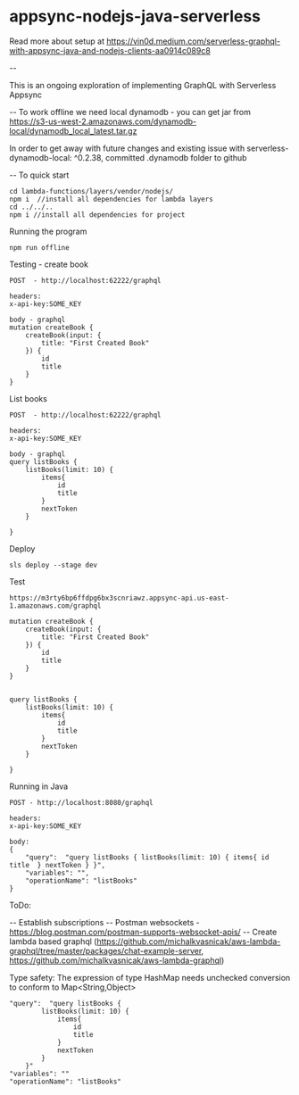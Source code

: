 
# appsync-nodejs-java-serverless

Read more about setup at https://vin0d.medium.com/serverless-graphql-with-appsync-java-and-nodejs-clients-aa0914c089c8


--

This is an ongoing exploration of implementing GraphQL with Serverless Appsync


--
To work offline we need local dynamodb - you can get jar from https://s3-us-west-2.amazonaws.com/dynamodb-local/dynamodb_local_latest.tar.gz

In order to get away with future changes and existing issue with serverless-dynamodb-local: ^0.2.38, committed .dynamodb folder to github


-- 
To quick start

```
cd lambda-functions/layers/vendor/nodejs/
npm i  //install all dependencies for lambda layers
cd ../../..
npm i //install all dependencies for project
```

Running the program
```
npm run offline
````

Testing - create book
```
POST  - http://localhost:62222/graphql

headers:
x-api-key:SOME_KEY

body - graphql
mutation createBook {
    createBook(input: {
        title: "First Created Book"
    }) {
        id
        title
    }
}

```

List books
```
POST  - http://localhost:62222/graphql

headers:
x-api-key:SOME_KEY

body - graphql
query listBooks {
    listBooks(limit: 10) {
        items{
            id
            title
        }
        nextToken
    }
    
}
````

Deploy

```
sls deploy --stage dev
```

Test

```
https://m3rty6bp6ffdpg6bx3scnriawz.appsync-api.us-east-1.amazonaws.com/graphql

mutation createBook {
    createBook(input: {
        title: "First Created Book"
    }) {
        id
        title
    }
}


query listBooks {
    listBooks(limit: 10) {
        items{
            id
            title
        }
        nextToken
    }
    
}
```


Running in Java

```
POST - http://localhost:8080/graphql

headers:
x-api-key:SOME_KEY

body:
{
    "query":  "query listBooks { listBooks(limit: 10) { items{ id title  } nextToken } }",
    "variables": "",
    "operationName": "listBooks"
}
```

ToDo:

-- Establish subscriptions
-- Postman websockets - https://blog.postman.com/postman-supports-websocket-apis/
-- Create lambda based graphql (https://github.com/michalkvasnicak/aws-lambda-graphql/tree/master/packages/chat-example-server,
https://github.com/michalkvasnicak/aws-lambda-graphql)



Type safety: The expression of type HashMap needs unchecked conversion to conform to Map<String,Object>


```
"query":  "query listBooks {
        listBooks(limit: 10) {
            items{        
                id
                title       
            }
            nextToken    
        }    
    }"
"variables": ""
"operationName": "listBooks"
```


